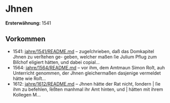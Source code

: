 # Jhnen

**Ersterwähnung:** 1541

## Vorkommen
- 1541: [jahre/1541/README.md](../jahre/1541/README.md) – zugeſchrieben, daß das Domkapitel Jhnen zu verſtehen ge-
geben, welcher maßen ſie Julium Pflug zum Biſchof eligiert
hätten, und dabei copial...
- 1564: [jahre/1564/README.md](../jahre/1564/README.md) – vor ihm, dem Amtmaun Simon
Roſt, auh Unterricht genommen, der Jhnen gleichermaßen
dasjenige vermeldet hätte wie Roſt...
- 1612: [jahre/1612/README.md](../jahre/1612/README.md) – Jhnen hätte der Rat nicht, ſondern |
ſie ihm zu befehlen, ſèßten manhmal ihr Amt hinten, und |
hätten mit ihrem Kollegen M...
